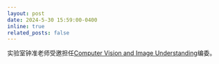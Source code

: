 ```yaml
---
layout: post
date: 2024-5-30 15:59:00-0400
inline: true
related_posts: false
---
```


实验室钟准老师受邀担任[Computer Vision and Image Understanding](https://www.sciencedirect.com/journal/computer-vision-and-image-understanding/about/editorial-board)编委。